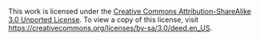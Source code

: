 This work is licensed under the [Creative Commons Attribution-ShareAlike 3.0 Unported License](https://creativecommons.org/licenses/by-sa/3.0/deed.en_US).
To view a copy of this license, visit <https://creativecommons.org/licenses/by-sa/3.0/deed.en_US>.
